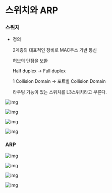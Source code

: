 # 스위치와 ARP



### 스위치

- 정의

  2계층의 대표적인 장비로 MAC주소 기반 통신

  허브의 단점을 보완

  Half duplex -> Full duplex

  1 Collision Domain -> 포트별 Collision Domain

  라우팅 기능이 있는 스위치를 L3스위치라고 부른다.

![img](../image/network/network_image24.png)

![img](../image/network/network_image25.png)

![img](../image/network/network_image26.png)

![img](../image/network/network_image27.png)

### ARP

![img](../image/network/network_image28.png)

![img](../image/network/network_image29.png)

![img](../image/network/network_image30.png)

![img](../image/network/network_image31.png)